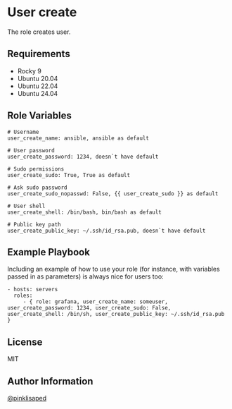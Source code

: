 User create
=========

The role creates user.

Requirements
------------

- Rocky 9
- Ubuntu 20.04
- Ubuntu 22.04
- Ubuntu 24.04

Role Variables
--------------

```
# Username
user_create_name: ansible, ansible as default

# User password
user_create_password: 1234, doesn`t have default

# Sudo permissions
user_create_sudo: True, True as default

# Ask sudo password
user_create_sudo_nopasswd: False, {{ user_create_sudo }} as default

# User shell
user_create_shell: /bin/bash, bin/bash as default

# Public key path
user_create_public_key: ~/.ssh/id_rsa.pub, doesn`t have default
```


Example Playbook
----------------

Including an example of how to use your role (for instance, with variables passed in as parameters) is always nice for users too:

    - hosts: servers
      roles:
         - { role: grafana, user_create_name: someuser, user_create_password: 1234, user_create_sudo: False, user_create_shell: /bin/sh, user_create_public_key: ~/.ssh/id_rsa.pub }

License
-------

MIT

Author Information
------------------

[@pinklisaped](https://github.com/pinklisaped)
